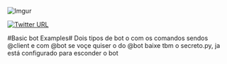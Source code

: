 ![Imgur](https://i.imgur.com/FJbl1so.png)

[![Twitter URL](https://img.shields.io/twitter/url/http/shields.io.svg?style=social&logo=twitter)](https://twitter.com/vagner_Stark)

#Basic bot Examples#
Dois tipos de bot o com os comandos sendos @client e com @bot
se voçe quiser o do @bot baixe tbm o secreto.py, ja está configurado para esconder o bot

